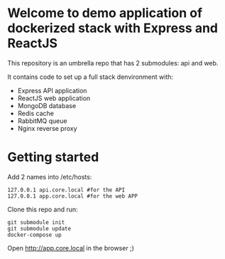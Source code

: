 # Welcome to demo application of dockerized stack with Express and ReactJS

This repository is an umbrella repo that has 2 submodules: api and web.

It contains code to set up a full stack denvironment with:

- Express API application
- ReactJS web application
- MongoDB database
- Redis cache
- RabbitMQ queue
- Nginx reverse proxy

# Getting started

Add 2 names into /etc/hosts:

```
127.0.0.1 api.core.local #for the API
127.0.0.1 app.core.local #for the web APP
```

Clone this repo and run:

```
git submodule init
git submodule update
docker-compose up
```

Open http://app.core.local in the browser ;)

